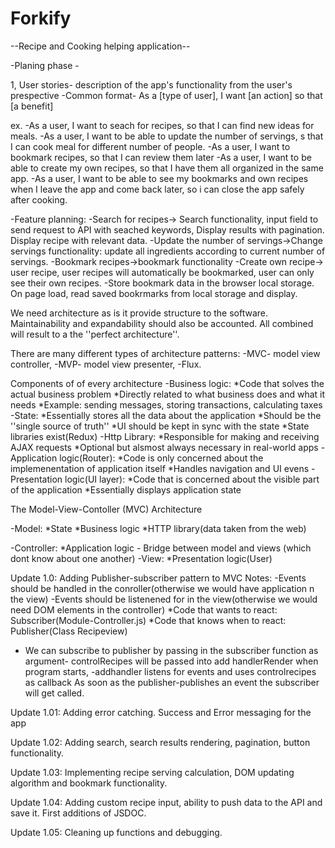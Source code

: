 # Forkify
--Recipe and Cooking helping application--

-Planing phase -

1, User stories- description of the app's functionality from the user's prespective
-Common format- As a [type of user], I want [an action] so that [a benefit]

ex.
-As a user, I want to seach for recipes, so that I can find new ideas for meals. 
-As a user, I want to be able to update the number of servings, s that I can cook meal for different number of people.
-As a user, I want to bookmark recipes, so that I can review them later
-As a user, I want to be able to create my own recipes, so that I have them all organized in the same app.
-As a user, I want to be able to see my bookmarks and own recipes when I leave the app and come back later, so i can close the app safely after cooking.

-Feature planning:
-Search for recipes-> Search functionality, input field to send request to API with seached keywords, Display results with pagination. Display recipe with relevant data.
-Update the number of servings->Change servings functionality: update all ingredients according to current number of servings.
-Bookmark recipes->bookmark functionality
-Create own recipe-> user recipe, user recipes will automatically be bookmarked, user can only see their own recipes. 
-Store bookmark data in the browser local storage. On page load, read saved bookrmarks from local storage and display.

We need architecture as is it provide structure to the software. Maintainability and expandability should also be accounted. All combined will result to a the ''perfect architecture''.

There are many different types of architecture patterns: 
-MVC- model view controller,
-MVP- model view presenter,
-Flux.

Components of of every architecture
-Business logic:
    *Code that solves the actual business problem
    *Directly related to what business does and what it needs
    *Example: sending messages, storing transactions, calculating taxes
-State:
    *Essentially stores all the data about the application
    *Should be the ''single source of truth''
    *UI should be kept in sync with the state
    *State libraries exist(Redux)
-Http Library:
    *Responsible for making and receiving AJAX requests
    *Optional but alsmost always necessary in real-world apps
-Application logic(Router):
    *Code is only concerned about the implemenentation of application itself
    *Handles navigation and UI evens
-Presentation logic(UI layer):
    *Code that is concerned about the visible part of the application
    *Essentially displays application state

The Model-View-Contoller (MVC) Architecture

-Model:
    *State
    *Business logic
    *HTTP library(data taken from the web)

-Controller:
    *Application logic - Bridge between model and views (which dont know about one another)
-View:
    *Presentation logic(User)


Update 1.0: 
Adding Publisher-subscriber pattern to MVC
Notes: 
-Events should be handled in the conroller(otherwise we would have application n the view)
-Events should be listenened for in the view(otherwise we would need DOM elements in the controller)
*Code that wants to react: Subscriber(Module-Controller.js)
*Code that knows when to react: Publisher(Class Recipeview)
- We can subscribe to publisher by passing in the subscriber function as argument- controlRecipes will be passed into add handlerRender when program starts,
-addhandler listens for events and uses controlrecipes as callback
As soon as the publisher-publishes an event the subscriber will get  called.

Update 1.01:
Adding error catching. Success and Error messaging for the app

Update 1.02:
Adding search, search results rendering, pagination, button functionality.

Update 1.03: 
Implementing recipe serving calculation, DOM updating algorithm and bookmark functionality.

Update 1.04:
Adding custom recipe input, ability to push data to the API and save it. First additions of JSDOC.

Update 1.05: 
Cleaning up functions and debugging. 